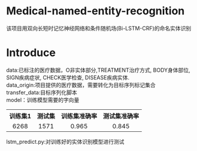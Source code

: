# Medical-named-entity-recognition
该项目用双向长短时记忆神经网络和条件随机场(Bi-LSTM-CRF)的命名实体识别


# Introduce
data:已标注的医疗数据，O非实体部分,TREATMENT治疗方式, BODY身体部位, SIGN疾病症状, CHECK医学检查, DISEASE疾病实体.  
data_origin:项目提供的医疗数据，需要转化为目标序列标记集合  
transfer_data:目标序列化脚本  
model：训练模型需要的字向量  
<table>
    <tr>
        <th>训练集1</th>
        <th>测试集</th>
        <th>训练集准确率</th>
        <th>测试集准确率</th>
    </tr>
    <tr align="center">
        <td>6268</td>
        <td>1571</td>
        <td>0.965</td>
        <td>0.845</td>
    </tr>
</table>    
 lstm_predict.py:对训练好的实体识别模型进行测试  
 
